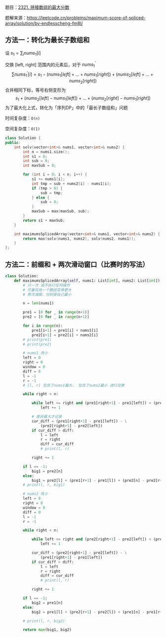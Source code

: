 题目：[2321. 拼接数组的最大分数](https://leetcode.cn/problems/maximum-score-of-spliced-array/)

题解来源：https://leetcode.cn/problems/maximum-score-of-spliced-array/solution/by-endlesscheng-fm8l/

## 方法一：转化为最长子数组和

设 $s_1 = \sum_{i}nums_1[i]$

交换 [left, right] 范围内的元素后，对于 $nums_1^{\prime}$
$$
\sum nums_1^{\prime}[i] = s_1 - (nums_1[left] + ... + nums_1[right]) + (nums_2[left] + ... + nums_2[right])
$$
合并相同下标，等号右侧变形为
$$
s_1 + (nums_2[left] - nums_1[left]) + ... + (nums_2[right] - nums_1[right])
$$
为了最大化上式，转化为「序列DP」中的「最长子数组和」问题

时间复杂度：`O(n)`

空间复杂度：`O(1)`

```c++
class Solution {
public:
    int solv(vector<int>& nums1, vector<int>& nums2) {
        int n = nums1.size();
        int s1 = 0;
        int sub = 0;
        int maxSub = 0;

        for (int i = 0; i < n; i++) {
            s1 += nums1[i];
            int tmp = sub + nums2[i] - nums1[i];
            if (tmp > 0) {
                sub = tmp;
            } else {
                sub = 0;
            }
            maxSub = max(maxSub, sub);
        }
        return s1 + maxSub;
    }

    int maximumsSplicedArray(vector<int>& nums1, vector<int>& nums2) {
        return max(solv(nums1, nums2), solv(nums2, nums1));
    }
};
```

## 方法二：前缀和 + 两次滑动窗口（比赛时的写法）

```python
class Solution:
    def maximumsSplicedArray(self, nums1: List[int], nums2: List[int]) -> int:
        # 只一次 或不执行任何操作
        # 尽量将另一个数组变得更大
        # 两次滑窗，分别使自己最小

        n = len(nums1)

        pre1 = [0 for _ in range(n+1)]
        pre2 = [0 for _ in range(n+1)]

        for i in range(n):
            pre1[i+1] = pre1[i] + nums1[i]
            pre2[i+1] = pre2[i] + nums2[i]
        # print(pre1)
        # print(pre2)

        # nums1 改小
        left = 0
        right = 0
        window = 0
        diff = 0
        l = -1
        r = -1
        # [l, r] 包含了nums1最大， 包含了nums2最小 进行交换

        while right < n:

            while left <= right and (pre1[right+1] - pre1[left]) < (pre2[right+1] - pre2[left]):
                left += 1

            # 差异最大才记录
            cur_diff = (pre1[right+1] - pre1[left]) - \
                (pre2[right+1] - pre2[left])
            if cur_diff > diff:
                l = left
                r = right
                diff = cur_diff
                # print(l, r)

            right += 1

        if l == -1:
            big1 = pre2[n]
        else:
            big1 = pre2[l] + (pre1[r+1] - pre1[l]) + (pre2[n] - pre2[r+1])
        # print(l, r, big1)

        # nums2 改小
        left = 0
        right = 0
        window = 0
        diff = 0
        l = -1
        r = -1

        while right < n:

            while left <= right and (pre2[right+1] - pre2[left]) < (pre1[right+1] - pre1[left]):
                left += 1

            cur_diff = (pre2[right+1] - pre2[left]) - \
                (pre1[right+1] - pre1[left])
            if cur_diff > diff:
                l = left
                r = right
                diff = cur_diff
                # print(l, r)

            right += 1

        if l == -1:
            big2 = pre1[n]
        else:
            big2 = pre1[l] + (pre2[r+1] - pre2[l]) + (pre1[n] - pre1[r+1])

        # print(l, r, big2)

        return max(big1, big2)
```

